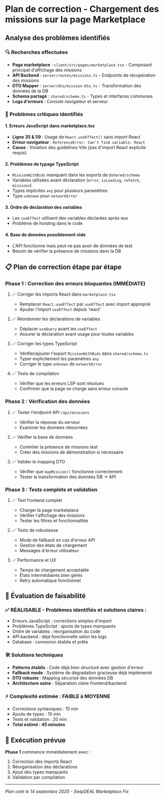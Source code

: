 # Plan de correction - Chargement des missions sur la page Marketplace

## Analyse des problèmes identifiés

### 🔍 Recherches effectuées
- **Page marketplace** : `client/src/pages/marketplace.tsx` - Composant principal d'affichage des missions
- **API Backend** : `server/routes/missions.ts` - Endpoints de récupération des missions
- **DTO Mapper** : `server/dto/mission-dto.ts` - Transformation des données de la DB
- **Schema partagé** : `shared/schema.ts` - Types et interfaces communes
- **Logs d'erreurs** : Console navigateur et serveur

### 🚨 Problèmes critiques identifiés

#### 1. **Erreurs JavaScript dans marketplace.tsx**
- **Ligne 35 & 59** : Usage de `React.useEffect()` sans import React
- **Erreur navigateur** : `ReferenceError: Can't find variable: React`
- **Cause** : Violation des guidelines Vite (pas d'import React explicite requis)

#### 2. **Problèmes de typage TypeScript** 
- `MissionWithBids` manquant dans les exports de `@shared/schema`
- Variables utilisées avant déclaration (`error`, `isLoading`, `refetch`, `missions`)
- Types implicites `any` pour plusieurs paramètres
- Type `unknown` pour `networkError`

#### 3. **Ordre de déclaration des variables**
- Les `useEffect` utilisent des variables déclarées après eux
- Problème de hoisting dans le code

#### 4. **Base de données possiblement vide**
- L'API fonctionne mais peut ne pas avoir de données de test
- Besoin de vérifier la présence de missions dans la DB

## 📋 Plan de correction étape par étape

### **Phase 1 : Correction des erreurs bloquantes** (IMMÉDIATE)
1. ✅ Corriger les imports React dans `marketplace.tsx`
   - Remplacer `React.useEffect` par `useEffect` avec import approprié
   - Ajouter l'import `useEffect` depuis 'react'

2. ✅ Réordonner les déclarations de variables
   - Déplacer `useQuery` avant les `useEffect`
   - Assurer la déclaration avant usage pour toutes variables

3. ✅ Corriger les types TypeScript
   - Vérifier/ajouter l'export `MissionWithBids` dans `shared/schema.ts`
   - Typer explicitement les paramètres `any`
   - Corriger le type `unknown` de `networkError`

4. ✅ Tests de compilation
   - Vérifier que les erreurs LSP sont résolues
   - Confirmer que la page se charge sans erreur console

### **Phase 2 : Vérification des données** 
1. ✅ Tester l'endpoint API `/api/missions`
   - Vérifier la réponse du serveur
   - Examiner les données retournées

2. ✅ Vérifier la base de données
   - Contrôler la présence de missions test
   - Créer des missions de démonstration si nécessaire

3. ✅ Valider le mapping DTO
   - Vérifier que `mapMission()` fonctionne correctement
   - Tester la transformation des données DB → API

### **Phase 3 : Tests complets et validation**
1. ✅ Test frontend complet
   - Charger la page marketplace
   - Vérifier l'affichage des missions
   - Tester les filtres et fonctionnalités

2. ✅ Tests de robustesse
   - Mode de fallback en cas d'erreur API
   - Gestion des états de chargement
   - Messages d'erreur utilisateur

3. ✅ Performance et UX
   - Temps de chargement acceptable
   - États intermédiaires bien gérés
   - Retry automatique fonctionnel

## 🎯 Évaluation de faisabilité

### ✅ **RÉALISABLE** - Problèmes identifiés et solutions claires :
- Erreurs JavaScript : corrections simples d'import
- Problèmes TypeScript : ajouts de types manquants  
- Ordre de variables : réorganisation du code
- API backend : déjà fonctionnelle selon les logs
- Database : connexion établie et prête

### 🛠 **Solutions techniques**
- **Patterns établis** : Code déjà bien structuré avec gestion d'erreur
- **Fallback mode** : Système de dégradation gracieuse déjà implémenté
- **DTO robuste** : Mapping sécurisé des données DB
- **Architecture saine** : Séparation claire frontend/backend

### ⚡ **Complexité estimée** : **FAIBLE à MOYENNE**
- Corrections syntaxiques : 15 min
- Ajouts de types : 10 min  
- Tests et validation : 20 min
- **Total estimé : 45 minutes**

## 🚀 Exécution prévue

**Phase 1** commence immédiatement avec :
1. Correction des imports React
2. Réorganisation des déclarations
3. Ajout des types manquants
4. Validation par compilation

---

*Plan créé le 14 septembre 2025 - SwipDEAL Marketplace Fix*